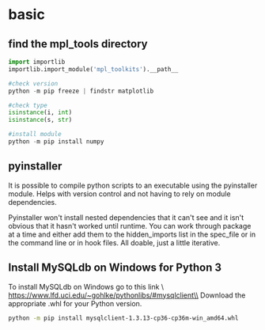 # basic

## find the mpl_tools directory
```py
import importlib
importlib.import_module('mpl_toolkits').__path__

#check version
python -m pip freeze | findstr matplotlib

#check type
isinstance(i, int)
isinstance(s, str)

#install module
python -m pip install numpy
```

## pyinstaller
It is possible to compile python scripts to an executable using the pyinstaller module. Helps with version control and not having to rely on module dependencies.

Pyinstaller won't install nested dependencies that it can't see and it isn't obvious that it hasn't worked until runtime. You can work through package at a time and either add them to the hidden_imports list in the spec_file or in the command line or in hook files. All doable, just a little iterative.

## Install MySQLdb on Windows for Python 3
To install MySQLdb on Windows go to this link \\
https://www.lfd.uci.edu/~gohlke/pythonlibs/#mysqlclient\\
Download the appropriate .whl for your Python version.
```sh
python -m pip install mysqlclient-1.3.13-cp36-cp36m-win_amd64.whl
```
